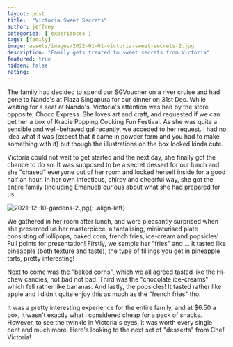 ```yaml
---
layout: post
title:  "Victoria Sweet Secrets"
author: jeffrey
categories: [ experiences ]
tags: [family]
image: assets/images/2022-01-01-victoria-sweet-secrets-2.jpg
description: "Family gets treated to sweet secrets from Victoria"
featured: true
hidden: false
rating:
---
```


The family had decided to spend our SGVoucher on a river cruise and had gone to Nando's at Plaza Singapura for our dinner on 31st Dec. While waiting for a seat at Nando's, Victoria's attention was had by the store opposite, Choco Express. She loves art and craft, and requested if we can get her a box of Kracie Popping Cooking Fun Festival. As she was quite a sensible and well-behaved gal recently, we acceded to her request. I had no idea what it was (expect that it came in powder form and you had to make something with it) but though the illustrations on the box looked kinda cute.

Victoria could not wait to get started and the next day, she finally got the chance to do so. It was supposed to be a secret dessert for our lunch and she "chased" everyone out of her room and locked herself inside for a good half an hour. In her own infectious, chirpy and cheerful way, she got the entire family (including Emanuel) curious about what she had prepared for us.

![2021-12-10-gardens-2.jpg](2022-01-01-victoria-sweet-secrets-2.jpg){: .align-left}

We gathered in her room after lunch, and were pleasantly surprised when she presented us her masterpiece, a tantalising, miniaturised plate consisting of lollipops, baked corn, french fries, ice-cream and popsicles! Full points for presentation! Firstly, we sample her "fries" and ... it tasted like pineapple (both texture and taste), the type of fillings you get in pineapple tarts, pretty interesting!

Next to come was the "baked corns", which we all agreed tasted like the Hi-chew candies, not bad not bad. Third was the "chocolate ice-creams" which fell rather like bananas. And lastly, the popsicles! It tasted rather like apple and i didn't quite enjoy this as much as the "french fries" tho.

It was a pretty interesting experience for the entire family, and at $6.50 a box, it wasn't exactly what i considered cheap for a pack of snacks. However, to see the twinkle in Victoria's eyes, it was worth every single cent and much more. Here's looking to the next set of "desserts" from Chef Victoria!
